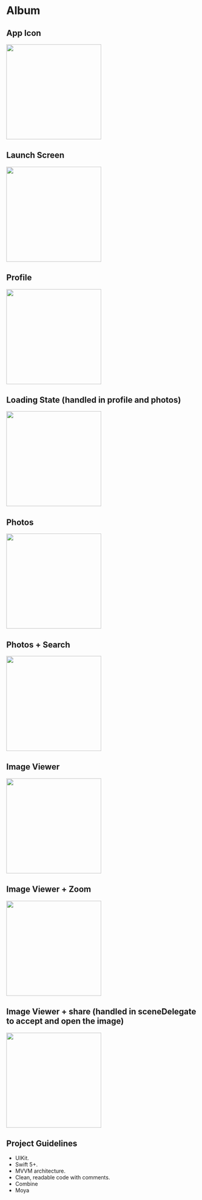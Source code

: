 # Album

## App Icon
 <img src="https://github.com/user-attachments/assets/1a7bb1a6-e512-4b85-881c-8f3c78715127" width="250" />

## Launch Screen
<img src="https://github.com/user-attachments/assets/a289ee66-e6c1-4bdb-af9f-35fa3b3fc168" width="250" />

## Profile 
<img src="https://github.com/user-attachments/assets/8e7b9aa2-568e-4bf1-a419-2e7912503509" width="250" />

## Loading State (handled in profile and photos) 
<img src="https://github.com/user-attachments/assets/a82ef50b-c005-4268-8f1c-b0ea94e3080a" width="250" />

## Photos
<img src="https://github.com/user-attachments/assets/5976b72e-2cac-4b79-b915-a4b82f0239b0" width="250" />

## Photos + Search
<img src="https://github.com/user-attachments/assets/b6e959ec-deb3-4bc3-b172-2d785349fd7a" width="250" />

## Image Viewer 
<img src="https://github.com/user-attachments/assets/de1ba520-51f5-4db2-8ce6-44493c1b2721" width="250" />

## Image Viewer + Zoom
<img src="https://github.com/user-attachments/assets/abc9b5a2-36f4-4c58-9436-a2fb5fb86220" width="250" />

## Image Viewer + share (handled in sceneDelegate to accept and open the image) 
<img src="https://github.com/user-attachments/assets/eb54395a-a12d-40bf-bf02-8348514dd36a" width="250" />

## Project Guidelines
- UIKit.
- Swift 5+.
- MVVM architecture.
- Clean, readable code with comments.
- Combine
- Moya
